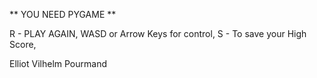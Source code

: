 ** YOU NEED PYGAME **

R - PLAY AGAIN,
WASD or Arrow Keys for control,
S - To save your High Score,







Elliot Vilhelm Pourmand
